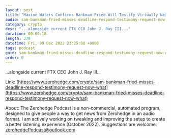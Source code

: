 ```yaml
---
layout: post
title: "Maxine Waters Confirms Bankman-Fried Will Testify Virtually Next Week... Alongside Current FTX CEO"
audio: sam-bankman-fried-misses-deadline-respond-testimony-request-now-what-1
category: crypto
desc: "...alongside current FTX CEO John J. Ray III..."
duration: 00:06:18
length: 378
datetime: Fri, 09 Dec 2022 23:25:00 +0000
tags: podcast
guid: sam-bankman-fried-misses-deadline-respond-testimony-request-now-what-0
order: 0
---
```

...alongside current FTX CEO John J. Ray III...

Link: [https://www.zerohedge.com/crypto/sam-bankman-fried-misses-deadline-respond-testimony-request-now-what](https://www.zerohedge.com/crypto/sam-bankman-fried-misses-deadline-respond-testimony-request-now-what)

About: The Zerohedge Podcast is a non-commercial, automated program, designed to give people a way to get news from Zerohedge in an audio format.  I am actively working on tweaking and improving the setup to create a better listening experience (October 2022).  Suggestions are welcome: [zerohedgePodcast@outlook.com](mailto:zerohedgePodcast@outlook.com)